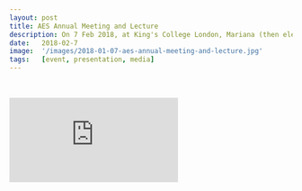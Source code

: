 ```yaml
---
layout: post
title: AES Annual Meeting and Lecture
description: On 7 Feb 2018, at King's College London, Mariana (then elected chair) gave a public lecture after the annual meeting. The meeting was followed by a social at the Shakespeare’s Head in Holbourn.
date:   2018-02-7
image:  '/images/2018-01-07-aes-annual-meeting-and-lecture.jpg'
tags:   [event, presentation, media]
---
```


<br>

<p><iframe src="https://www.youtube.com/embed/13pabIzz8zI" loading="lazy" frameborder="0" allowfullscreen></iframe></p>
